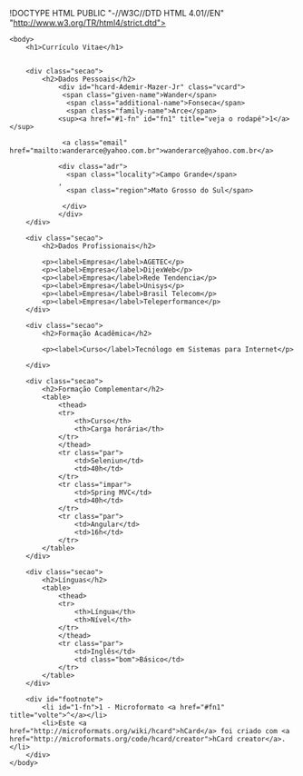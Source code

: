 !DOCTYPE HTML PUBLIC "-//W3C//DTD HTML 4.01//EN"
			"http://www.w3.org/TR/html4/strict.dtd">
<html>
	<head>
		<title>Curriculo Vitae</title>
		<meta http-equiv="Content-Type" content="text/html;charset=utf-8" >
		<link rel="stylesheet" type="text/css" href="style.css">
	</head>
	
	<body>
		<h1>Currículo Vitae</h1>

		
		<div class="secao">
			<h2>Dados Pessoais</h2>			
				<div id="hcard-Ademir-Mazer-Jr" class="vcard">
				 <span class="given-name">Wander</span>
				  <span class="additional-name">Fonseca</span>
				  <span class="family-name">Arce</span>
				<sup><a href="#1-fn" id="fn1" title="veja o rodapé">1</a></sup>

				 <a class="email" href="mailto:wanderarce@yahoo.com.br">wanderarce@yahoo.com.br</a>
				 			
				<div class="adr">
				  <span class="locality">Campo Grande</span>
				, 
				  <span class="region">Mato Grosso do Sul</span>

				 </div>
				</div>
		</div>

		<div class="secao">
			<h2>Dados Profissionais</h2>

			<p><label>Empresa</label>AGETEC</p>
			<p><label>Empresa</label>DijexWeb</p>
			<p><label>Empresa</label>Rede Tendencia</p>
			<p><label>Empresa</label>Unisys</p>
			<p><label>Empresa</label>Brasil Telecom</p>
			<p><label>Empresa</label>Teleperformance</p>
		</div>

		<div class="secao">
			<h2>Formação Acadêmica</h2>
			
			<p><label>Curso</label>Tecnólogo em Sistemas para Internet</p>
			
		</div>

		<div class="secao">
			<h2>Formação Complementar</h2>
			<table>
				<thead>
				<tr>
					<th>Curso</th>
					<th>Carga horária</th>
				</tr>
				</thead>
				<tr class="par">
					<td>Seleniun</td>
					<td>40h</td>
				</tr>
				<tr class="impar">
					<td>Spring MVC</td>
					<td>40h</td>
				</tr>
				<tr class="par">
					<td>Angular</td>
					<td>16h</td>
				</tr>
			</table>			
		</div>

		<div class="secao">
			<h2>Línguas</h2>
			<table>
				<thead>
				<tr>
					<th>Língua</th>
					<th>Nível</th>
				</tr>
				</thead>
				<tr class="par">
					<td>Inglês</td>
					<td class="bom">Básico</td>
				</tr>
			</table>			
		</div>
		
		<div id="footnote">
			<li id="1-fn">1 - Microformato <a href="#fn1" title="volte">^</a></li>
			<li>Este <a href="http://microformats.org/wiki/hcard">hCard</a> foi criado com <a href="http://microformats.org/code/hcard/creator">hCard creator</a>.</li>
		</div>		
	</body>
</html>
